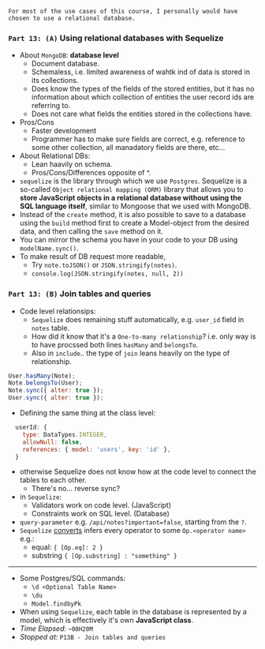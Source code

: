 ```
For most of the use cases of this course, I personally would have chosen to use a relational database.
```

### `Part 13: (A)` Using relational databases with Sequelize

- About `MongoDB`: **database level**
  - Document database.
  - Schemaless, i.e. limited awareness of wahtk ind of data is stored in its collections.
  - Does know the types of the fields of the stored entities, but it has no information about which collection of entities the user record ids are referring to.
  - Does not care what fields the entities stored in the collections have.
- Pros/Cons
  - Faster development
  - Programmer has to make sure fields are correct, e.g. reference to some other collection, all manadatory fields are there, etc...
- About Relational DBs:
  - Lean haavily on schema.
  - Pros/Cons/Differences opposite of ^.
- `sequelize` is the library through which we use `Postgres`. Sequelize is a so-called `Object relational mapping (ORM)` library that allows you to **store JavaScript objects in a relational database without using the SQL language itself**, similar to Mongoose that we used with MongoDB.
- Instead of the `create` method, it is also possible to save to a database using the `build` method first to create a Model-object from the desired data, and then calling the `save` method on it.
- You can mirror the schema you have in your code to your DB using `modelName.sync()`.
- To make result of DB request more readable,
  - Try `note.toJSON()` or `JSON.stringify(notes)`.
  - `console.log(JSON.stringify(notes, null, 2))`

### `Part 13: (B)` Join tables and queries

- Code level relationsips:
  - `Sequelize` does remaining stuff automatically, e.g. `user_id` field in `notes` table.
  - How did it know that it's a `One-to-many relationship`? i.e. only way is to have procssed both lines `hasMany` and `belongsTo`.
  - Also in `include`.. the type of `join` leans heavily on the type of relationship.

```js
User.hasMany(Note);
Note.belongsTo(User);
Note.sync({ alter: true });
User.sync({ alter: true });
```

- Defining the same thing at the class level:

```js
  userId: {
    type: DataTypes.INTEGER,
    allowNull: false,
    references: { model: 'users', key: 'id' },
  }
```

- otherwise Sequelize does not know how at the code level to connect the tables to each other.
  - There's no... reverse sync?
- in `Sequelize`:
  - Validators work on code level. (JavaScript)
  - Constraints work on SQL level. (Database)
- `query-parameter` e.g. `/api/notes?important=false`, starting from the `?`.
- `Sequelize` [converts](https://sequelize.org/docs/v6/core-concepts/model-querying-basics/#operators) infers every operator to some `Op.<operator name>` e.g.:
  - equal: `{ [Op.eq]: 2 }`
  - substring `{ [Op.substring] : "something" }`

---

- Some Postgres/SQL commands:
  - `\d <Optional Table Name>`
  - `\du`
  - `Model.findbyPk`
- When using `Sequelize`, each table in the database is represented by a model, which is effectively it's own **JavaScript class**.
- _Time Elapsed:_ `~08H20M`
- _Stopped at:_ `P13B - Join tables and queries`

